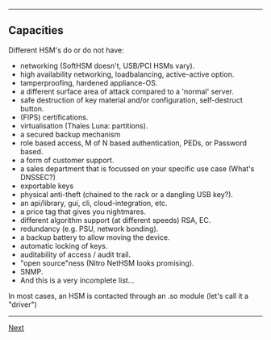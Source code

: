 -----------------------
## Capacities
Different HSM's do or do not have:

-   networking (SoftHSM doesn't, USB/PCI HSMs vary).
-   high availability networking, loadbalancing, active-active option.
-   tamperproofing, hardened appliance-OS.
-   a different surface area of attack compared to a 'normal' server.
-   safe destruction of key material and/or configuration, self-destruct
    button.
-   (FIPS) certifications.
-   virtualisation (Thales Luna: partitions).
-   a secured backup mechanism
-   role based access, M of N based authentication, PEDs, or Password based.
-   a form of customer support.
-   a sales department that is focussed on your specific use case (What's DNSSEC?)
-   exportable keys
-   physical anti-theft (chained to the rack or a dangling USB key?).
-   an api/library, gui, cli, cloud-integration, etc.
-   a price tag that gives you nightmares.
-   different algorithm support (at different speeds) RSA, EC.
-   redundancy (e.g. PSU, network bonding).
-   a backup battery to allow moving the device.
-   automatic locking of keys.
-   auditability of access / audit trail.
-   "open source"ness (Nitro NetHSM looks promising).
-   SNMP.
-   And this is a very incomplete list...

In most cases, an HSM is contacted through an .so module (let's call it a "driver")

---------------------------
[Next](https://github.com/niek-sidn/hsm_workshop/blob/main/Slide05b.md)
